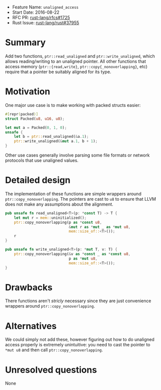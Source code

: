 - Feature Name: `unaligned_access`
- Start Date: 2016-08-22
- RFC PR: [rust-lang/rfcs#1725](https://github.com/rust-lang/rfcs/pull/1725)
- Rust Issue: [rust-lang/rust#37955](https://github.com/rust-lang/rust/issues/37955)

# Summary
[summary]: #summary

Add two functions, `ptr::read_unaligned` and `ptr::write_unaligned`, which allows reading/writing to an unaligned pointer. All other functions that access memory (`ptr::{read,write}`, `ptr::copy{_nonoverlapping}`, etc) require that a pointer be suitably aligned for its type.

# Motivation
[motivation]: #motivation

One major use case is to make working with packed structs easier:

```rust
#[repr(packed)]
struct Packed(u8, u16, u8);

let mut a = Packed(0, 1, 0);
unsafe {
    let b = ptr::read_unaligned(&a.1);
    ptr::write_unaligned(&mut a.1, b + 1);
}
```

Other use cases generally involve parsing some file formats or network protocols that use unaligned values.

# Detailed design
[design]: #detailed-design

The implementation of these functions are simple wrappers around `ptr::copy_nonoverlapping`. The pointers are cast to `u8` to ensure that LLVM does not make any assumptions about the alignment.

```rust
pub unsafe fn read_unaligned<T>(p: *const T) -> T {
    let mut r = mem::uninitialized();
    ptr::copy_nonoverlapping(p as *const u8,
                             &mut r as *mut _ as *mut u8,
                             mem::size_of::<T>());
    r
}

pub unsafe fn write_unaligned<T>(p: *mut T, v: T) {
    ptr::copy_nonoverlapping(&v as *const _ as *const u8,
                             p as *mut u8,
                             mem::size_of::<T>());
}
```

# Drawbacks
[drawbacks]: #drawbacks

There functions aren't *stricly* necessary since they are just convenience wrappers around `ptr::copy_nonoverlapping`.

# Alternatives
[alternatives]: #alternatives

We could simply not add these, however figuring out how to do unaligned access properly is extremely unintuitive: you need to cast the pointer to `*mut u8` and then call `ptr::copy_nonoverlapping`.

# Unresolved questions
[unresolved]: #unresolved-questions

None
